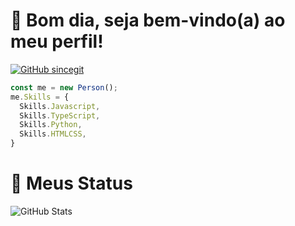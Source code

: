 <h1>👋 Bom dia, seja bem-vindo(a) ao meu perfil!</h1>

[![GitHub sincegit](https://img.shields.io/github/followers/sincegit?label=Seguir&style=social)](https://github.com/sincegit)

```javascript
const me = new Person();
me.Skills = {
  Skills.Javascript,
  Skills.TypeScript,
  Skills.Python,
  Skills.HTMLCSS,
}
```
<h1>🎈 Meus Status </h1>
<p><img src="https://github-readme-stats.vercel.app/api?username=sincegit&amp&&theme=dark&show_icons=true" alt="GitHub Stats"></p>
